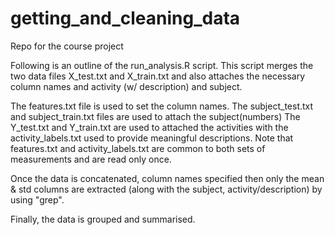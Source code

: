 # getting_and_cleaning_data
Repo for the course project

Following is an outline of the run_analysis.R script.
This script merges the two data files X_test.txt and X_train.txt and also attaches the necessary column names and activity (w/ description) and subject.

The features.txt file is used to set the column names.
The subject_test.txt and subject_train.txt files are used to attach the subject(numbers)
The Y_test.txt and Y_train.txt are used to attached the activities with the activity_labels.txt used to provide meaningful descriptions.  Note that features.txt and activity_labels.txt are common to both sets of measurements and are read only once.

Once the data is concatenated, column names specified then only the mean & std columns are extracted (along with the subject, activity/description) by using "grep".

Finally, the data is grouped and summarised.
